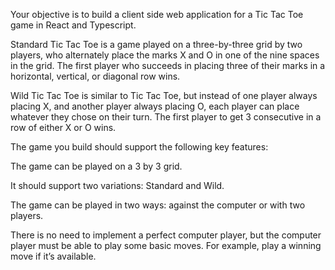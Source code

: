 Your objective is to build a client side web application for a Tic Tac Toe game in React and Typescript.

Standard Tic Tac Toe is a game played on a three-by-three grid by two players, who alternately place the marks X and O in one of the nine spaces in the grid. The first player who succeeds in placing three of their marks in a horizontal, vertical, or diagonal row wins.

Wild Tic Tac Toe is similar to Tic Tac Toe, but instead of one player always placing X, and another player always placing O, each player can place whatever they chose on their turn. The first player to get 3 consecutive in a row of either X or O wins.

The game you build should support the following key features:

The game can be played on a 3 by 3 grid.

It should support two variations: Standard and Wild.

The game can be played in two ways: against the computer or with two players.

There is no need to implement a perfect computer player, but the computer player must be able to play some basic moves. For example, play a winning move if it’s available.
